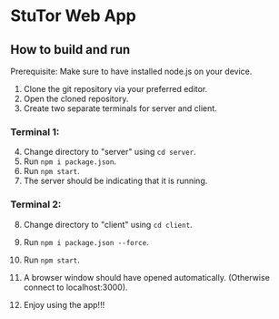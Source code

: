 # StuTor Web App

## How to build and run

Prerequisite: Make sure to have installed node.js on your device.

1. Clone the git repository via your preferred editor.
2. Open the cloned repository.
3. Create two separate terminals for server and client.

### Terminal 1:
4. Change directory to "server" using `cd server`.
5. Run `npm i package.json`.
6. Run `npm start`.
7. The server should be indicating that it is running.

### Terminal 2:
8. Change directory to "client" using `cd client`.
9. Run `npm i package.json --force`.
10. Run `npm start`.
11. A browser window should have opened automatically. (Otherwise connect to localhost:3000).


12. Enjoy using the app!!!
